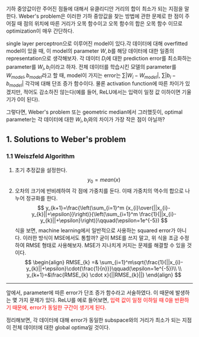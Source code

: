기하 중앙값이란 주어진 점들에 대해서 유클리디안 거리의 합이 최소가 되는 지점을 말한다. Weber's problem은 이러한 기하 중앙값을 찾는 방법에 관한 문제로 한 점이 주어질 때 점의 위치에 따른 거리가 오목 함수이고 오목 함수의 합은 오목 함수 이므로 optimization이 매우 간단하다.

single layer perceptron으로 이루어진 model이 있다.각 데이터에 대해 overfitted model이 있을 때, 이 model의 parameter $W, b$를 해당 데이터에 대한 일종의 representation으로 생각해보자. 각 데이터 $D_{i}$에 대한 prediction error를 최소화하는 parameter를 $W_{i}, b_{i}$이라고 하자. 전체 데이터를 학습시킨 모델의 parameter를 $W_{model}, b_{model}$라고 할 때, model이 가지는 error는 $\sum{|W_{i}-W_{model}|}$, $\sum{|b_{i}-b_{model}|}$ 각각에 대해 단조 증가 함수이다. 물론 activation function에 따른 차이가 있겠지만, 적어도 감소하진 않는다(예를 들어, ReLU에서는 입력이 일정 값 이하이면 기울기가 0이 된다). 

그렇다면, Weber's problem 또는 geometric median에서 그러했듯이, optimal parameter는 각 데이터에 대한 $W_{i}, b_{i}$와의 차이가 가장 작은 점이 아닐까?
## 1. Solutions to Weber's problem
### 1.1 Weiszfeld Algorithm
1. 초기 추정값을 설정한다.
   $$
   y_{0}=mean(x)
   $$
1. 오차의 크기에 반비례하여 각 점에 가중치를 둔다. 이때 가중치의 역수의 합으로 나누어 정규화를 한다.
$$
y_{k+1}=\frac{\left(\sum_{i=1}^m {x_{i}\over{||x_{i}-y_{k}||+\epsilon}}\right)}{\left(\sum_{i=1}^m \frac{1}{||x_{i}-y_{k}||+\epsilon}\right)}\qquad(\epsilon=1e^{-5})
$$
식을 보면, machine learning에서 일반적으로 사용하는 squared error가 아니다. 이러한 방식이 MSE에서도 통할까? 굳이 MSE를 쓰지 말고, 위 식을 조금 수정하여 RMSE 형태로 사용해보자. MSE가 지나치게 커지는 문제를 해결할 수 있을 것이다.
$$
\begin{align}
RMSE_{k} =& \sum_{i=1}^m\sqrt{\frac{1}{||x_{i}-y_{k}||+\epsilon}\cdot{\frac{1}{n}}}\qquad(\epsilon=1e^{-5})\\ \\
y_{k+1}=&\frac{RMSE_{k} \cdot x}{||RMSE_{k}||}
\end{align}
$$
---
앞에서, parameter에 따른 error가 단조 증가 함수라고 서술하였다. 이 때문에 발생하는 몇 가지 문제가 있다. ReLU를 예로 들어보면, <font color="#ff0000">입력 값이 일정 이하일 때 0을 반환하기 때문에, error가 동일한 구간이 생기게 된다. </font>

정리해보면, 각 데이터에 대해 error가 동일한 subspace와의 거리가 최소가 되는 지점이 전체 데이터에 대한 global optima일 것이다.